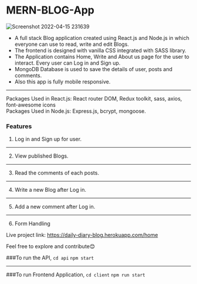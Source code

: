 # MERN-BLOG-App

![Screenshot 2022-04-15 231639](https://user-images.githubusercontent.com/57030901/163606293-a40a8f6b-29d0-4d41-9190-0338a31cd707.png)

* A full stack Blog application created using React.js and Node.js in which everyone can use to read, write and edit Blogs. 
* The frontend is designed with vanilla CSS integrated with SASS library.
* The Application contains Home, Write and About us page for the user to interact. Every user can Log in and Sign up. 
* MongoDB Database is used to save the details of user, posts and comments.
* Also this app is fully mobile responsive.

***

Packages Used in React.js: React router DOM, Redux toolkit, sass, axios, font-awesome icons <br />
Packages Used in Node.js: Express.js, bcrypt, mongoose.

### Features
1. Log in and Sign up for user.
---
2. View published Blogs.
---
3. Read the comments of each posts.
---
4. Write a new Blog after Log in.
---
5. Add a new comment after Log in.
---
6. Form Handling

Live project link: https://daily-diary-blog.herokuapp.com/home

Feel free to explore and contribute😊

###To run the API,
`cd api`
`npm start`
___
###To run Frontend Application,
`cd client`
`npm run start`





